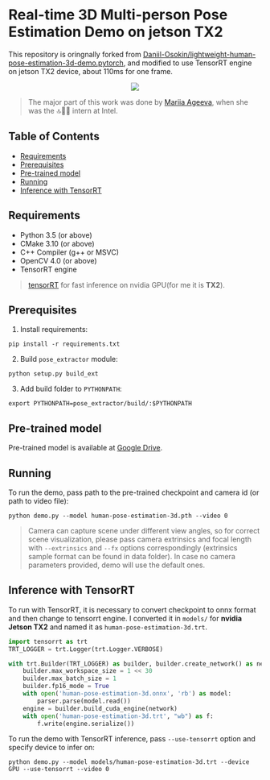 # Real-time 3D Multi-person Pose Estimation Demo on jetson TX2

This repository is oringnally forked from [Daniil-Osokin/lightweight-human-pose-estimation-3d-demo.pytorch](https://github.comDaniil-Osokinlightweight-human-pose-estimation-3d-demo.pytorch), and modified to use TensorRT engine on jetson TX2 device, about 110ms for one frame.

<p align="center">
  <img src="data/human_pose_estimation_3d_demo.jpg" />
</p>

> The major part of this work was done by [Mariia Ageeva](https://github.com/marrmar), when she was the :top::rocket::fire: intern at Intel.

## Table of Contents

* [Requirements](#requirements)
* [Prerequisites](#prerequisites)
* [Pre-trained model](#pre-trained-model)
* [Running](#running)
* [Inference with TensorRT](#inference-tensorrt)

## Requirements
* Python 3.5 (or above)
* CMake 3.10 (or above)
* C++ Compiler (g++ or MSVC)
* OpenCV 4.0 (or above)
* TensorRT engine

> [tensorRT](https://developer.nvidia.com/tensorrt) for fast inference on nvidia GPU(for me it is **TX2**).

## Prerequisites
1. Install requirements:
```
pip install -r requirements.txt
```
2. Build `pose_extractor` module:
```
python setup.py build_ext
```
3. Add build folder to `PYTHONPATH`:
```
export PYTHONPATH=pose_extractor/build/:$PYTHONPATH
```

## Pre-trained model <a name="pre-trained-model"/>

Pre-trained model is available at [Google Drive](https://drive.google.com/file/d/1niBUbUecPhKt3GyeDNukobL4OQ3jqssH/view?usp=sharing).

## Running

To run the demo, pass path to the pre-trained checkpoint and camera id (or path to video file):
```
python demo.py --model human-pose-estimation-3d.pth --video 0
```
> Camera can capture scene under different view angles, so for correct scene visualization, please pass camera extrinsics and focal length with `--extrinsics` and `--fx` options correspondingly (extrinsics sample format can be found in data folder). In case no camera parameters provided, demo will use the default ones.

## Inference with TensorRT 
   
   
To run with TensorRT, it is necessary to convert checkpoint to onnx format and then change to tensorrt engine. I converted it in `models/` for **nvidia Jetson TX2** and named it as `human-pose-estimation-3d.trt`.

```py
import tensorrt as trt
TRT_LOGGER = trt.Logger(trt.Logger.VERBOSE)

with trt.Builder(TRT_LOGGER) as builder, builder.create_network() as network, trt.OnnxParser(network, TRT_LOGGER) as parser:
    builder.max_workspace_size = 1 << 30 
    builder.max_batch_size = 1 
    builder.fp16_mode = True 
    with open('human-pose-estimation-3d.onnx', 'rb') as model: 
        parser.parse(model.read()) 
    engine = builder.build_cuda_engine(network) 
    with open('human-pose-estimation-3d.trt', "wb") as f: 
        f.write(engine.serialize())
```

To run the demo with TensorRT inference, pass `--use-tensorrt` option and specify device to infer on:
```
python demo.py --model models/human-pose-estimation-3d.trt --device GPU --use-tensorrt --video 0
```
